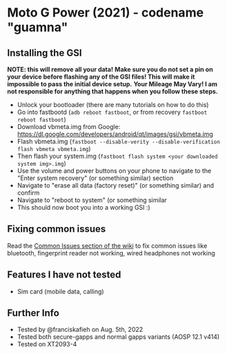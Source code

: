# Moto G Power (2021) - codename "guamna"

## Installing the GSI
**NOTE: this will remove all your data!**
**Make sure you do not set a pin on your device before flashing any of the GSI files! This will make it impossible to pass the initial device setup.**
**Your Mileage May Vary! I am not responsible for anything that happens when you follow these steps.** 

- Unlock your bootloader (there are many tutorials on how to do this)
- Go into fastbootd (`adb reboot fastboot`, or from recovery `fastboot reboot fastboot`)
- Download vbmeta.img from Google: https://dl.google.com/developers/android/qt/images/gsi/vbmeta.img
- Flash vbmeta.img (`fastboot --disable-verity --disable-verification flash vbmeta vbmeta.img`)
- Then flash your system.img (`fastboot flash system <your downloaded system img>.img`)
- Use the volume and power buttons on your phone to navigate to the "Enter system recovery" (or something similar) section
- Navigate to "erase all data (factory reset)" (or something similar) and confirm
- Navigate to "reboot to system" (or something similar
- This should now boot you into a working GSI :)

## Fixing common issues
Read the [Common Issues section of the wiki](https://github.com/phhusson/treble_experimentations/wiki/Common-Issues-and-fixes) to fix common issues like bluetooth, fingerprint reader not working, wired headphones not working

## Features I have not tested
- Sim card (mobile data, calling)

## Further Info
- Tested by @franciskafieh on Aug. 5th, 2022
- Tested both secure-gapps and normal gapps variants (AOSP 12.1 v414)
- Tested on XT2093-4
